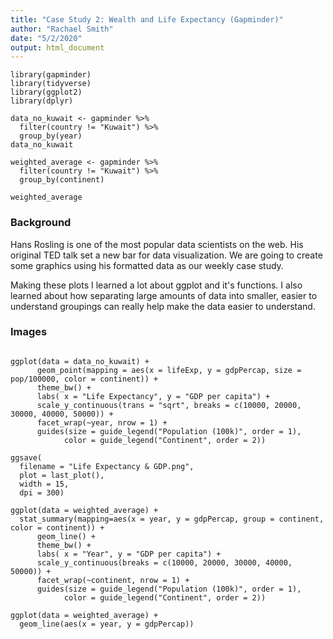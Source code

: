 ```yaml
---
title: "Case Study 2: Wealth and Life Expectancy (Gapminder)"
author: "Rachael Smith"
date: "5/2/2020"
output: html_document
---
```


```{r}
library(gapminder)
library(tidyverse)
library(ggplot2)
library(dplyr)

data_no_kuwait <- gapminder %>% 
  filter(country != "Kuwait") %>% 
  group_by(year)
data_no_kuwait

weighted_average <- gapminder %>% 
  filter(country != "Kuwait") %>% 
  group_by(continent)

weighted_average

```

### Background

Hans Rosling is one of the most popular data scientists on the web. His original TED talk set a new bar for data visualization. We are going to create some graphics using his formatted data as our weekly case study. 

Making these plots I learned a lot about ggplot and it's functions.  I also learned about how separating large amounts of data into smaller, easier to understand groupings can really help make the data easier to understand.  

### Images
```{r}

ggplot(data = data_no_kuwait) +
      geom_point(mapping = aes(x = lifeExp, y = gdpPercap, size = pop/100000, color = continent)) +
      theme_bw() +
      labs( x = "Life Expectancy", y = "GDP per capita") +
      scale_y_continuous(trans = "sqrt", breaks = c(10000, 20000, 30000, 40000, 50000)) +
      facet_wrap(~year, nrow = 1) +
      guides(size = guide_legend("Population (100k)", order = 1),
            color = guide_legend("Continent", order = 2)) 

ggsave(
  filename = "Life Expectancy & GDP.png",
  plot = last_plot(),
  width = 15,
  dpi = 300)
```


```{r}
ggplot(data = weighted_average) + 
  stat_summary(mapping=aes(x = year, y = gdpPercap, group = continent, color = continent)) +
      geom_line() +
      theme_bw() +
      labs( x = "Year", y = "GDP per capita") +
      scale_y_continuous(breaks = c(10000, 20000, 30000, 40000, 50000)) +
      facet_wrap(~continent, nrow = 1) +
      guides(size = guide_legend("Population (100k)", order = 1),
            color = guide_legend("Continent", order = 2))
```

```{r}
ggplot(data = weighted_average) +
  geom_line(aes(x = year, y = gdpPercap))
```

